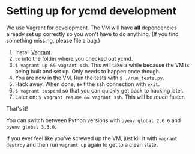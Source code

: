 # Setting up for ycmd development

We use Vagrant for development. The VM will have **all** dependencies already
set up correctly so you won't have to do anything. (If you find something
missing, please file a bug.)

1. Install [Vagrant][].
2. `cd` into the folder where you checked out ycmd.
3. `$ vagrant up && vagrant ssh`. This will take a while because the VM is being
	 built and set up. Only needs to happen once though.
4. You are now in the VM. Run the tests with `$ ./run_tests.py`.
5. Hack away. When done, exit the ssh connection with `exit`.
6. `$ vagrant suspend` so that you can quickly get back to hacking later.
7. Later on: `$ vagrant resume && vagrant ssh`. This will be _much_ faster.

That's it!

You can switch between Python versions with `pyenv global 2.6.6` and `pyenv
global 3.3.0`.

If you ever feel like you've screwed up the VM, just kill it with
`vagrant destroy` and then run `vagrant up` again to get to a clean state.

[vagrant]: https://www.vagrantup.com/
